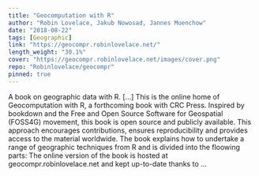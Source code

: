 ```yaml
---
title: "Geocomputation with R"
author: "Robin Lovelace, Jakub Nowosad, Jannes Muenchow"
date: "2018-08-22"
tags: [Geographic]
link: "https://geocompr.robinlovelace.net/"
length_weight: "30.1%"
cover: "https://geocompr.robinlovelace.net/images/cover.png"
repo: "Robinlovelace/geocompr"
pinned: true
---
```


A book on geographic data with R. [...] This is the online home of Geocomputation with R, a forthcoming book with CRC Press. Inspired by bookdown and the Free and Open Source Software for Geospatial (FOSS4G) movement, this book is open source and publicly available.
This approach encourages contributions, ensures reproducibility and provides access to the material worldwide. The book explains how to undertake a range of geographic techniques from R and is divided into the floowing parts: The online version of the book is hosted at geocompr.robinlovelace.net and kept up-to-date thanks to ...
